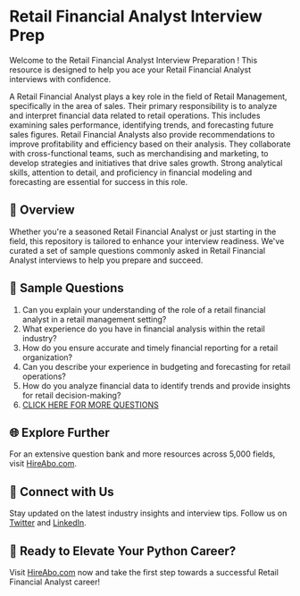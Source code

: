 # Retail Financial Analyst Interview Prep

Welcome to the Retail Financial Analyst Interview Preparation ! This resource is designed to help you ace your Retail Financial Analyst interviews with confidence.

A Retail Financial Analyst plays a key role in the field of Retail Management, specifically in the area of sales. Their primary responsibility is to analyze and interpret financial data related to retail operations. This includes examining sales performance, identifying trends, and forecasting future sales figures. Retail Financial Analysts also provide recommendations to improve profitability and efficiency based on their analysis. They collaborate with cross-functional teams, such as merchandising and marketing, to develop strategies and initiatives that drive sales growth. Strong analytical skills, attention to detail, and proficiency in financial modeling and forecasting are essential for success in this role.

## 🚀 Overview

Whether you're a seasoned Retail Financial Analyst or just starting in the field, this repository is tailored to enhance your interview readiness. We've curated a set of sample questions commonly asked in Retail Financial Analyst interviews to help you prepare and succeed.

## 📝 Sample Questions

1. Can you explain your understanding of the role of a retail financial analyst in a retail management setting?
2. What experience do you have in financial analysis within the retail industry?
3. How do you ensure accurate and timely financial reporting for a retail organization?
4. Can you describe your experience in budgeting and forecasting for retail operations?
5. How do you analyze financial data to identify trends and provide insights for retail decision-making?
6. [CLICK HERE FOR MORE QUESTIONS](https://hireabo.com/job/22_0_31/Retail%20Financial%20Analyst)

## 🌐 Explore Further

For an extensive question bank and more resources across 5,000 fields, visit [HireAbo.com](https://www.hireabo.com).

## 📱 Connect with Us

Stay updated on the latest industry insights and interview tips. Follow us on [Twitter](https://twitter.com/hireabo) and [LinkedIn](https://www.linkedin.com/in/hire-abo-3609972a8/).

## 🚀 Ready to Elevate Your Python Career?

Visit [HireAbo.com](https://www.hireabo.com) now and take the first step towards a successful Retail Financial Analyst career!